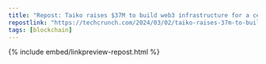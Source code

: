 ```yaml
---
title: "Repost: Taiko raises $37M to build web3 infrastructure for a censorship-free internet | TechCrunch"
repostlink: "https://techcrunch.com/2024/03/02/taiko-raises-37m-to-build-web3-infrastructure-for-a-censorship-free-internet/"
tags: [blockchain]
---
```


{% include embed/linkpreview-repost.html %}
